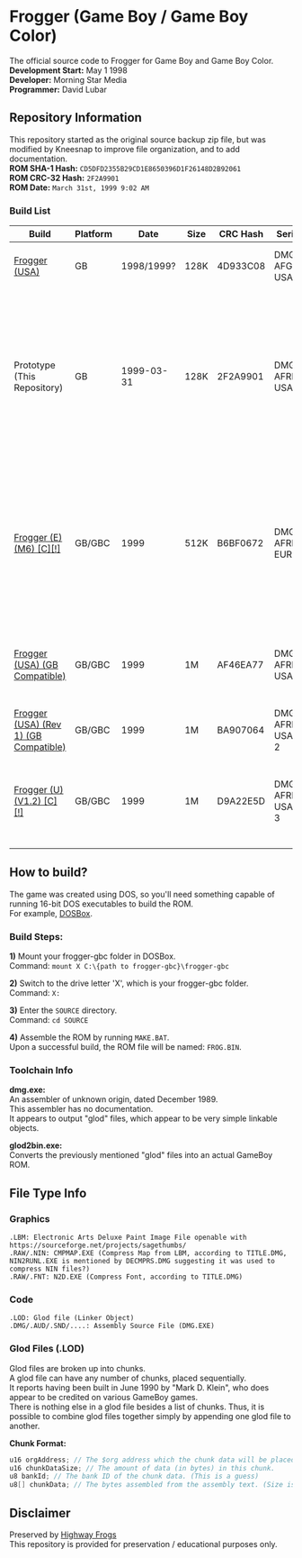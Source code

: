 # Frogger (Game Boy / Game Boy Color)
The official source code to Frogger for Game Boy and Game Boy Color.  
**Development Start:** May 1 1998  
**Developer:** Morning Star Media  
**Programmer:** David Lubar  

## Repository Information
This repository started as the original source backup zip file, but was modified by Kneesnap to improve file organization, and to add documentation.  
**ROM SHA-1 Hash:** `CD5DFD2355B29CD1E8650396D1F26148D2B92061`  
**ROM CRC-32 Hash:** `2F2A9901`  
**ROM Date:** `March 31st, 1999 9:02 AM`  

### Build List
| Build                                                                       | Platform | Date       | Size | CRC Hash | Serial         | Notes                                                                                                                                                                                                                     |
|-----------------------------------------------------------------------------|----------|------------|------|----------|----------------|---------------------------------------------------------------------------------------------------------------------------------------------------------------------------------------------------------------------------|
| [Frogger (USA)](https://gamehacking.org/game/3676)                          | GB       | 1998/1999? | 128K | 4D933C08 | DMG-AFGE-USA   | The build date is a guess based on the source code dates.                                                                                                                                                                 |
| Prototype (This Repository)                                                 | GB       | 1999-03-31 | 128K | 2F2A9901 | DMG-AFRE-USA   | Appears to be a midway point between the 1998 build and the Frogger (USA) build.<br>Does not appear to have the Game Boy Color in any form yet.<br>Uses the non-Hasbro-themed images of Frogger, but has the Hasbro logo. |
| [Frogger (E) (M6) [C][!]](https://gamehacking.org/game/10846)               | GB/GBC   | 1999       | 512K | B6BF0672 | DMG-AFRP-EUR   | Uses the non-Hasbro-themed images of Frogger.<br>Appears to be the PAL version of the previous ROM.<br>Contains a language select.<br>Also called Frogger (Europe) (En,Fr,De,Es,It,Nl) (GB Compatible)                    |
| [Frogger (USA) (GB Compatible)](https://gamehacking.org/game/10845)         | GB/GBC   | 1999       | 1M   | AF46EA77 | DMG-AFRE-USA   | Uses the non-Hasbro-themed images of Frogger.<br>Also sometimes called Frogger (U) (V1.0) [C][!]                                                                                                                          |
| [Frogger (USA) (Rev 1) (GB Compatible)](https://gamehacking.org/game/10847) | GB/GBC   | 1999       | 1M   | BA907064 | DMG-AFRE-USA-2 | Uses the Hasbro-themed images of Frogger.                                                                                                                                                                                 |
| [Frogger (U) (V1.2) [C][!]](https://gamehacking.org/game/10848)             | GB/GBC   | 1999       | 1M   | D9A22E5D | DMG-AFRE-USA-3 | Uses the Hasbro-themed images of Frogger.<br>Also called Frogger (USA) (Rev 2) (GB Compatible)                                                                                                                            |

## How to build?
The game was created using DOS, so you'll need something capable of running 16-bit DOS executables to build the ROM.  
For example, [DOSBox](https://www.dosbox.com/download.php?main=1).  

### Build Steps:
**1)** Mount your frogger-gbc folder in DOSBox.  
Command: `mount X C:\{path to frogger-gbc}\frogger-gbc`  

**2)** Switch to the drive letter 'X', which is your frogger-gbc folder.  
Command: `X:`  

**3)** Enter the `SOURCE` directory.  
Command: `cd SOURCE`  

**4)** Assemble the ROM by running `MAKE.BAT`.  
Upon a successful build, the ROM file will be named: `FROG.BIN`.  

### Toolchain Info
**dmg.exe:**  
An assembler of unknown origin, dated December 1989.  
This assembler has no documentation.  
It appears to output "glod" files, which appear to be very simple linkable objects.  

**glod2bin.exe:**  
Converts the previously mentioned "glod" files into an actual GameBoy ROM.  

## File Type Info
### Graphics
```
.LBM: Electronic Arts Deluxe Paint Image File openable with https://sourceforge.net/projects/sagethumbs/
.RAW/.NIN: CMPMAP.EXE (Compress Map from LBM, according to TITLE.DMG, NIN2RUNL.EXE is mentioned by DECMPRS.DMG suggesting it was used to compress NIN files?)
.RAW/.FNT: N2D.EXE (Compress Font, according to TITLE.DMG)
```

### Code
```
.LOD: Glod file (Linker Object)
.DMG/.AUD/.SND/....: Assembly Source File (DMG.EXE)
```

### Glod Files (.LOD)
Glod files are broken up into chunks.  
A glod file can have any number of chunks, placed sequentially.  
It reports having been built in June 1990 by "Mark D. Klein", who does appear to be credited on various GameBoy games.  
There is nothing else in a glod file besides a list of chunks. Thus, it is possible to combine glod files together simply by appending one glod file to another.  

**Chunk Format:**  
```c
u16 orgAddress; // The $org address which the chunk data will be placed at.
u16 chunkDataSize; // The amount of data (in bytes) in this chunk.
u8 bankId; // The bank ID of the chunk data. (This is a guess)
u8[] chunkData; // The bytes assembled from the assembly text. (Size is 'chunkDataSize' from earlier)
```

## Disclaimer
Preserved by [Highway Frogs](https://highwayfrogs.net/)  
This repository is provided for preservation / educational purposes only.  